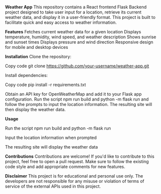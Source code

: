**Weather App**
This repository contains a React frontend Flask Backend project designed to take user input for a location, retrieve its current weather data, and display it in a user-friendly format. This project is built to facilitate quick and easy access to weather information.

**Features**
Fetches current weather data for a given location
Displays temperature, humidity, wind speed, and weather description
Shows sunrise and sunset times
Displays pressure and wind direction
Responsive design for mobile and desktop devices

**Installation**
Clone the repository:

Copy code
git clone https://github.com/your-username/weather-app.git

Install dependencies:

Copy code
pip install -r requirements.txt

Obtain an API key for OpenWeatherMap and add it to your Flask app configuration.
Run the script npm run build and python -m flask run and follow the prompts to input the location information. The resulting site will then display the weather data.

**Usage**

Run the script npm run build and python -m flask run

Input the location information when prompted

The resulting site will display the weather data

**Contributions**
Contributions are welcome! If you'd like to contribute to this project, feel free to open a pull request. Make sure to follow the existing code style and add appropriate comments for new features.

**Disclaimer**
This project is for educational and personal use only. The developers are not responsible for any misuse or violation of terms of service of the external APIs used in this project.
